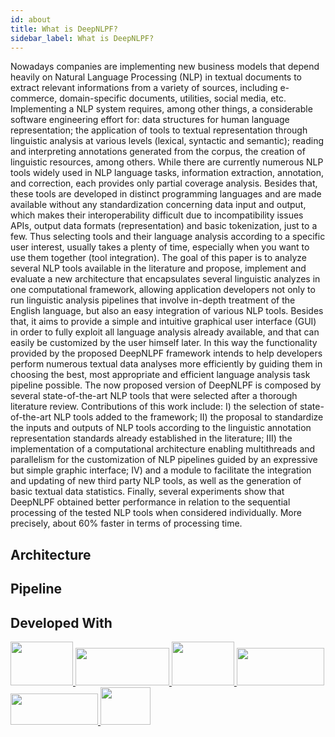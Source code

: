 ```yaml
---
id: about
title: What is DeepNLPF?
sidebar_label: What is DeepNLPF?
---
```


Nowadays companies are implementing new business models that depend heavily on Natural Language Processing (NLP) in textual documents to extract relevant informations from a variety of sources, including e-commerce, domain-specific documents, utilities, social media, etc. Implementing a NLP system requires, among other things, a considerable software engineering effort for: data structures for human language representation; the application of tools to textual representation through linguistic analysis at various levels (lexical, syntactic and semantic); reading and interpreting annotations generated from the corpus, the creation of linguistic resources, among others. While there are currently numerous NLP tools widely used in NLP language tasks, information extraction, annotation, and correction, each provides only partial coverage  analysis. Besides that, these tools are developed in distinct programming languages and are made available without any standardization concerning data input and output, which makes their interoperability difficult due to incompatibility issues APIs, output data formats (representation) and basic tokenization, just to a few. Thus selecting tools and their language analysis according to a specific user interest, usually takes a plenty of time, especially when you want to use them together (tool integration). The goal of this paper is to analyze several NLP tools available in the literature and propose, implement and evaluate a new architecture that encapsulates several linguistic analyzes in one computational framework, allowing application developers not only to run linguistic analysis pipelines that involve in-depth treatment of the English language, but also an easy integration of various NLP tools. Besides that, it aims to provide a simple and intuitive graphical user interface (GUI) in order to fully exploit all language analysis already available, and that can easily be customized by the user himself later. In this way the functionality provided by the proposed DeepNLPF framework intends to help developers perform numerous textual data analyses more efficiently by guiding them in choosing the best, most appropriate and efficient language analysis task pipeline possible. The now proposed version of DeepNLPF is composed by several state-of-the-art NLP tools that were selected after a thorough literature review. Contributions of this work include: I) the selection of state-of-the-art NLP tools added to the framework; II) the proposal to standardize the inputs and outputs of NLP tools according to the linguistic annotation representation standards already established in the literature; III) the implementation of a computational architecture enabling multithreads and parallelism for the customization of NLP pipelines guided by an expressive but simple graphic interface; IV) and a module to facilitate the integration and updating of new third party NLP tools, as well as the generation of basic textual data statistics. Finally, several experiments show that DeepNLPF obtained better performance in relation to the sequential processing of the tested NLP tools when considered individually. More precisely, about 60\% faster in terms of processing time.

## Architecture

## Pipeline

## Developed With

<div>
    <a href="https://docusaurus.io/" target="_blank">
        <img src="https://deepnlpf.github.io/site/img/credits/docusaurus.png" data-canonical-src="https://deepnlpf.github.io/site/img/credits/docusaurus.png" width="100" height="70" />
    </a>
    <a href="https://www.python.org/" target="_blank">
        <img src="https://deepnlpf.github.io/site/img/credits/python.png" data-canonical-src="https://deepnlpf.github.io/site/img/credits/python.png" width="150" height="60" />
    </a>
    <a href="https://palletsprojects.com/p/flask/" target="_blank">
        <img src="https://deepnlpf.github.io/site/img/credits/flask.png" data-canonical-src="https://deepnlpf.github.io/site/img/credits/flask.png" width="100" height="70" />
    </a>
    <a href="https://palletsprojects.com/p/jinja/" target="_blank">
        <img src="https://deepnlpf.github.io/site/img/credits/jinja.png" data-canonical-src="https://deepnlpf.github.io/site/img/credits/jinja.png" width="140" height="60" />
    </a>
    <a href="https://www.mongodb.com/" target="_blank">
        <img src="https://deepnlpf.github.io/site/img/credits/mongodb.png" data-canonical-src="https://deepnlpf.github.io/site/img/credits/mongodb.png" width="140" height="50" />
    </a>
    <!--a href="https://graphql.org/" target="_blank">
        <img src="https://deepnlpf.github.io/site/img/credits/graphql.png" data-canonical-src="https://deepnlpf.github.io/site/img/credits/graphql.png" width="170" height="60" />
    </a-->
    <a href="https://pynsource.com/" target="_blank" title="Pynsource">
        <img src="https://deepnlpf.github.io/site/img/credits/pynsource.png" data-canonical-src="https://deepnlpf.github.io/site/img/credits/pynsource.png" width="80" height="60" />
    </a>

</div>


